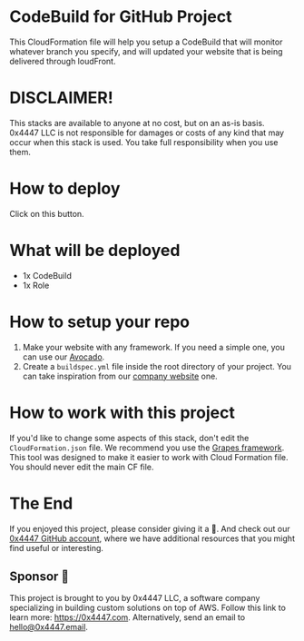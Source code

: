 # CodeBuild for GitHub Project

This CloudFormation file will help you setup a CodeBuild that will monitor whatever branch you specify, and will updated your website that is being delivered through loudFront.

# DISCLAIMER!

This stacks are available to anyone at no cost, but on an as-is basis. 0x4447 LLC is not responsible for damages or costs of any kind that may occur when this stack is used. You take full responsibility when you use them.

# How to deploy

Click on this button.

# What will be deployed

- 1x CodeBuild
- 1x Role

# How to setup your repo

1. Make your website with any framework. If you need a simple one, you can use our [Avocado](https://www.npmjs.com/package/@0x4447/avocado).
1. Create a `buildspec.yml` file inside the root directory of your project. You can take inspiration from our [company website](https://github.com/0x4447/0x4447.com) one.

# How to work with this project

If you'd like to change some aspects of this stack, don't edit the `CloudFormation.json` file. We recommend you use the [Grapes framework](https://github.com/0x4447/0x4447-cli-node-grapes). This tool was designed to make it easier to work with Cloud Formation file. You should never edit the main CF file.

# The End

If you enjoyed this project, please consider giving it a 🌟. And check out our [0x4447 GitHub account](https://github.com/0x4447), where we have additional resources that you might find useful or interesting.

## Sponsor 🎊

This project is brought to you by 0x4447 LLC, a software company specializing in building custom solutions on top of AWS. Follow this link to learn more: https://0x4447.com. Alternatively, send an email to [hello@0x4447.email](mailto:hello@0x4447.email?Subject=Hello%20From%20Repo&Body=Hi%2C%0A%0AMy%20name%20is%20NAME%2C%20and%20I%27d%20like%20to%20get%20in%20touch%20with%20someone%20at%200x4447.%0A%0AI%27d%20like%20to%20discuss%20the%20following%20topics%3A%0A%0A-%20LIST_OF_TOPICS_TO_DISCUSS%0A%0ASome%20useful%20information%3A%0A%0A-%20My%20full%20name%20is%3A%20FIRST_NAME%20LAST_NAME%0A-%20My%20time%20zone%20is%3A%20TIME_ZONE%0A-%20My%20working%20hours%20are%20from%3A%20TIME%20till%20TIME%0A-%20My%20company%20name%20is%3A%20COMPANY%20NAME%0A-%20My%20company%20website%20is%3A%20https%3A%2F%2F%0A%0ABest%20regards.).